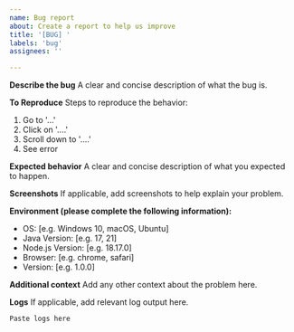```yaml
---
name: Bug report
about: Create a report to help us improve
title: '[BUG] '
labels: 'bug'
assignees: ''

---
```


**Describe the bug**
A clear and concise description of what the bug is.

**To Reproduce**
Steps to reproduce the behavior:
1. Go to '...'
2. Click on '....'
3. Scroll down to '....'
4. See error

**Expected behavior**
A clear and concise description of what you expected to happen.

**Screenshots**
If applicable, add screenshots to help explain your problem.

**Environment (please complete the following information):**
- OS: [e.g. Windows 10, macOS, Ubuntu]
- Java Version: [e.g. 17, 21]
- Node.js Version: [e.g. 18.17.0]
- Browser: [e.g. chrome, safari]
- Version: [e.g. 1.0.0]

**Additional context**
Add any other context about the problem here.

**Logs**
If applicable, add relevant log output here.
```
Paste logs here
```
